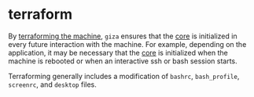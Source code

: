 # terraform

By [terraforming the machine](https://github.com/kamangir/awesome-bash-cli/blob/main/bash/modules/terraform.sh), `giza` ensures that the [core](./core.md) is initialized in every future interaction with the machine. For example, depending on the application, it may be necessary that the [core](./core.md) is initialized when the machine is rebooted or when an interactive ssh or bash session starts.

Terraforming generally includes a modification of `bashrc`, `bash_profile`, `screenrc`, and `desktop` files.
